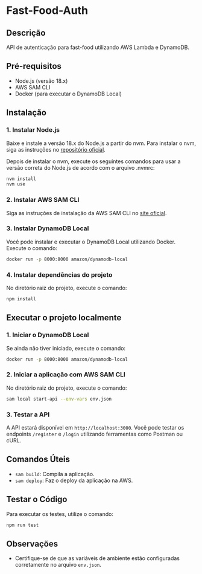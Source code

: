 # Fast-Food-Auth

## Descrição

API de autenticação para fast-food utilizando AWS Lambda e DynamoDB.

## Pré-requisitos

- Node.js (versão 18.x)
- AWS SAM CLI
- Docker (para executar o DynamoDB Local)

## Instalação

### 1. Instalar Node.js

Baixe e instale a versão 18.x do Node.js a partir do nvm. Para instalar o nvm, siga as instruções no [repositório oficial](https://github.com/nvm-sh/nvm).

Depois de instalar o nvm, execute os seguintes comandos para usar a versão correta do Node.js de acordo com o arquivo .nvmrc:

```bash
nvm install
nvm use
```

### 2. Instalar AWS SAM CLI

Siga as instruções de instalação da AWS SAM CLI no [site oficial](https://docs.aws.amazon.com/serverless-application-model/latest/developerguide/serverless-sam-cli-install.html).

### 3. Instalar DynamoDB Local

Você pode instalar e executar o DynamoDB Local utilizando Docker. Execute o comando:

```bash
docker run -p 8000:8000 amazon/dynamodb-local
```

### 4. Instalar dependências do projeto

No diretório raiz do projeto, execute o comando:

```bash
npm install
```

## Executar o projeto localmente

### 1. Iniciar o DynamoDB Local

Se ainda não tiver iniciado, execute o comando:

```bash
docker run -p 8000:8000 amazon/dynamodb-local
```

### 2. Iniciar a aplicação com AWS SAM CLI

No diretório raiz do projeto, execute o comando:

```bash
sam local start-api --env-vars env.json
```

### 3. Testar a API

A API estará disponível em `http://localhost:3000`. Você pode testar os endpoints `/register` e `/login` utilizando ferramentas como Postman ou cURL.

## Comandos Úteis

- `sam build`: Compila a aplicação.
- `sam deploy`: Faz o deploy da aplicação na AWS.

## Testar o Código

Para executar os testes, utilize o comando:

```bash
npm run test
```

## Observações

- Certifique-se de que as variáveis de ambiente estão configuradas corretamente no arquivo `env.json`.
